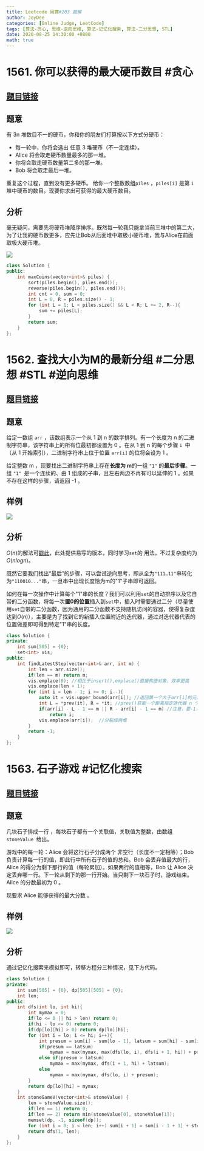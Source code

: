 ```yaml
---
title: Leetcode 周赛#203 题解
author: JoyDee
categories: [Online Judge, LeetCode]
tags: [算法-贪心, 思维-逆向思维, 算法-记忆化搜索, 算法-二分思想, STL]
date: 2020-08-25 14:30:00 +0800
math: true
---
```


# 1561. 你可以获得的最大硬币数目 #贪心

## [题目链接](https://leetcode-cn.com/problems/maximum-number-of-coins-you-can-get/)

## 题意

有 3n 堆数目不一的硬币，你和你的朋友们打算按以下方式分硬币：

+ 每一轮中，你将会选出 任意 3 堆硬币（不一定连续）。
+ Alice 将会取走硬币数量最多的那一堆。
+ 你将会取走硬币数量第二多的那一堆。
+ Bob 将会取走最后一堆。

重复这个过程，直到没有更多硬币。
给你一个整数数组`piles` ，`piles[i]` 是第 `i` 堆中硬币的数目。现要你求出可获得的最大硬币数目。

## 分析

毫无疑问，需要先将硬币堆降序排序。既然每一轮我只能拿当前三堆中的第二大，为了让我的硬币数更多，应先让Bob从后面堆中取极小硬币堆，我与Alice在前面取极大硬币堆。

![](https://gitee.com/j__strawhat/MyImages/raw/master/20200825135643.png)

```c++
class Solution {
public:
    int maxCoins(vector<int>& piles) {
        sort(piles.begin(), piles.end());
        reverse(piles.begin(), piles.end());
        int cnt = 0, sum = 0;
        int L = 0, R = piles.size() - 1;
        for (int L = 1; L < piles.size() && L < R; L += 2, R--){
            sum += piles[L];
        }
        return sum;
    }
};
```

# 1562. 查找大小为M的最新分组 #二分思想 #STL #逆向思维

## [题目链接](https://leetcode-cn.com/problems/find-latest-group-of-size-m/)

## 题意

给定一数组 `arr` ，该数组表示一个从 1 到 n 的数字排列。有一个长度为 n 的二进制字符串，该字符串上的所有位最初都设置为 0 。在从 1 到 n 的每个步骤 `i `中（从 1 开始索引），二进制字符串上位于位置 `arr[i]` 的位将会设为 1 。

给定整数 m ，现要找出二进制字符串上存在**长度为 m**的一组 `"1"` 的**最后步骤**。一组 `"1" `是一个连续的、由 1 组成的子串，且左右两边不再有可以延伸的 1 。如果不存在这样的步骤，请返回 -1 。

## 样例

<img src="https://gitee.com/j__strawhat/MyImages/raw/master/20200825140057.png" >

## 分析

$O(n)$的解法可[戳此](https://leetcode-cn.com/problems/find-latest-group-of-size-m/solution/on-de-jie-jue-fang-fa-by-time-limit/)，此处提供易写的版本，同时学习`set`的 用法，不过复杂度约为$O(nlogn)$。

既然它要我们找出“最后”的步骤，可以尝试逆向思考，即从全为`"111…11"`串转化为`"110010..."`串，一旦串中出现长度恰为m的"1"子串即可返回。

如何在每一次操作中计算每个"1"串的长度？我们可以利用`set`的自动排序以及它自带的二分函数，将每一次**置0的位置**插入到`set`中，插入时需要通过二分（尽量使用`set`自带的二分函数，因为通用的二分函数不支持随机访问的容器，使得复杂度达到$O(n)$），主要是为了找到它的新插入位置附近的迭代器，通过对迭代器代表的位置做差即可得到特定"1"串的长度。

```c++
class Solution {
private:
    int sum[505] = {0};
    set<int> vis;
public:
    int findLatestStep(vector<int>& arr, int m) {
        int len = arr.size();
        if(len == m) return m;
        vis.emplace(0); //相比于insert(),emplace()直接构造对象，效率更高
        vis.emplace(len + 1);
        for (int i = len - 1; i >= 0; i--){
            auto it = vis.upper_bound(arr[i]); //返回第一个大于arr[i]的元素迭代器
            int L = *prev(it), R = *it; //prev()获取一个距离指定迭代器 n 个元素的迭代器，n取正数时，向左移动。
            if(arr[i] - L - 1 == m || R - arr[i] - 1 == m) //注意，要-1，因为是两个0位之差
                return i;
            vis.emplace(arr[i]);  //分裂成两堆
        }
        return -1;
    }
};
```

# 1563. 石子游戏 #记忆化搜索

## [题目链接](https://leetcode-cn.com/problems/stone-game-v/)

## 题意

几块石子排成一行 ，每块石子都有一个关联值，关联值为整数，由数组`stoneValue `给出。

游戏中的每一轮：Alice 会将这行石子分成两个 非空行（长度不一定相等）；Bob 负责计算每一行的值，即此行中所有石子的值的总和。Bob 会丢弃值最大的行，Alice 的得分为剩下那行的值（每轮累加）。如果两行的值相等，Bob 让 Alice 决定丢弃哪一行。下一轮从剩下的那一行开始。当只剩下一块石子时，游戏结束。Alice 的分数最初为 0 。

现要求 Alice 能够获得的最大分数 。

## 样例

![](https://gitee.com/j__strawhat/MyImages/raw/master/20200825142715.png)

## 分析

通过记忆化搜索来模拟即可，转移方程分三种情况，见下方代码。

```c++
class Solution {
private:
    int sum[505] = {0}, dp[505][505] = {0};
    int len;
public:
    int dfs(int lo, int hi){
        int mymax = 0;
        if(lo <= 0 || hi > len) return 0;
        if(hi - lo <= 0) return 0;
        if(dp[lo][hi] > 0) return dp[lo][hi];
        for (int i = lo; i <= hi; i++){
            int presum = sum[i] - sum[lo - 1], latsum = sum[hi] - sum[i];
            if(presum == latsum)
                mymax = max(mymax, max(dfs(lo, i), dfs(i + 1, hi)) + presum);
            else if(presum > latsum)
                mymax = max(mymax, dfs(i + 1, hi) + latsum);
            else
                mymax = max(mymax, dfs(lo, i) + presum);
        }
        return dp[lo][hi] = mymax;
    }
    int stoneGameV(vector<int>& stoneValue) {
        len = stoneValue.size();
        if(len == 1) return 0;
        if(len == 2) return min(stoneValue[0], stoneValue[1]);
        memset(dp, -1, sizeof(dp));
        for (int i = 0; i < len; i++) sum[i + 1] = sum[i - 1 + 1] + stoneValue[i];
        return dfs(1, len);
    }
};
```


